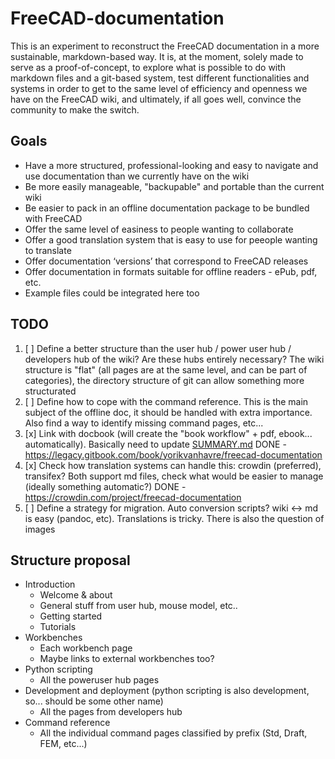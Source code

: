 # FreeCAD-documentation

This is an experiment to reconstruct the FreeCAD documentation in a more sustainable, markdown-based way. It is, at the moment, solely made to serve as a proof-of-concept, to explore what is possible to do with markdown files and a git-based system, test different functionalities and systems in order to get to the same level of efficiency and openness we have on the FreeCAD wiki, and ultimately, if all goes well, convince the community to make the switch.

## Goals

* Have a more structured, professional-looking and easy to navigate and use documentation than we currently have on the wiki
* Be more easily manageable, "backupable" and portable than the current wiki
* Be easier to pack in an offline documentation package to be bundled with FreeCAD
* Offer the same level of easiness to people wanting to collaborate
* Offer a good translation system that is easy to use for peeople wanting to translate
* Offer documentation ‘versions’ that correspond to FreeCAD releases
* Offer documentation in formats suitable for offline readers - ePub, pdf, etc.
* Example files could be integrated here too

## TODO

1. [ ] Define a better structure than the user hub / power user hub / developers hub of the wiki? Are these hubs entirely necessary? The wiki structure is "flat" (all pages are at the same level, and can be part of categories), the directory structure of git can allow something more structurated
2. [ ] Define how to cope with the command reference. This is the main subject of the offline doc, it should be handled with extra importance. Also find a way to identify missing command pages, etc...
3. [x] Link with docbook (will create the "book workflow" + pdf, ebook... automatically). Basically need to update [SUMMARY.md](SUMMARY.md) DONE - https://legacy.gitbook.com/book/yorikvanhavre/freecad-documentation
4. [x] Check how translation systems can handle this: crowdin (preferred), transifex? Both support md files, check what would be easier to manage (ideally something automatic?) DONE - https://crowdin.com/project/freecad-documentation
5. [ ] Define a strategy for migration. Auto conversion scripts? wiki <-> md is easy (pandoc, etc). Translations is tricky. There is also the question of images

## Structure proposal

* Introduction
  * Welcome & about
  * General stuff from user hub, mouse model, etc..
  * Getting started
  * Tutorials
* Workbenches
  * Each workbench page
  * Maybe links to external workbenches too?
* Python scripting
  * All the poweruser hub pages
* Development and deployment (python scripting is also development, so... should be some other name)
  * All the pages from developers hub
* Command reference
  * All the individual command pages classified by prefix (Std, Draft, FEM, etc...)
